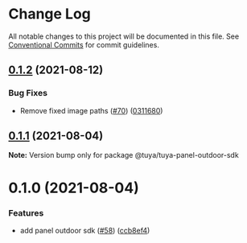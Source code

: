 # Change Log

All notable changes to this project will be documented in this file.
See [Conventional Commits](https://conventionalcommits.org) for commit guidelines.

## [0.1.2](https://github.com/tuya/tuya-panel-sdk/compare/@tuya/tuya-panel-outdoor-sdk@0.1.1...@tuya/tuya-panel-outdoor-sdk@0.1.2) (2021-08-12)


### Bug Fixes

* Remove fixed image paths ([#70](https://github.com/tuya/tuya-panel-sdk/issues/70)) ([0311680](https://github.com/tuya/tuya-panel-sdk/commit/0311680c25246b97e02a131ed3dbde0d36c9467f))





## [0.1.1](https://github.com/tuya/tuya-panel-sdk/compare/@tuya/tuya-panel-outdoor-sdk@0.1.0...@tuya/tuya-panel-outdoor-sdk@0.1.1) (2021-08-04)

**Note:** Version bump only for package @tuya/tuya-panel-outdoor-sdk





# 0.1.0 (2021-08-04)


### Features

* add panel outdoor sdk ([#58](https://github.com/tuya/tuya-panel-sdk/issues/58)) ([ccb8ef4](https://github.com/tuya/tuya-panel-sdk/commit/ccb8ef42b3795cf446101f5d850b667adb6209ec))
